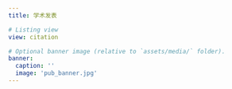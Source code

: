 ```yaml
---
title: 学术发表

# Listing view
view: citation

# Optional banner image (relative to `assets/media/` folder).
banner:
  caption: ''
  image: 'pub_banner.jpg'
---
```


